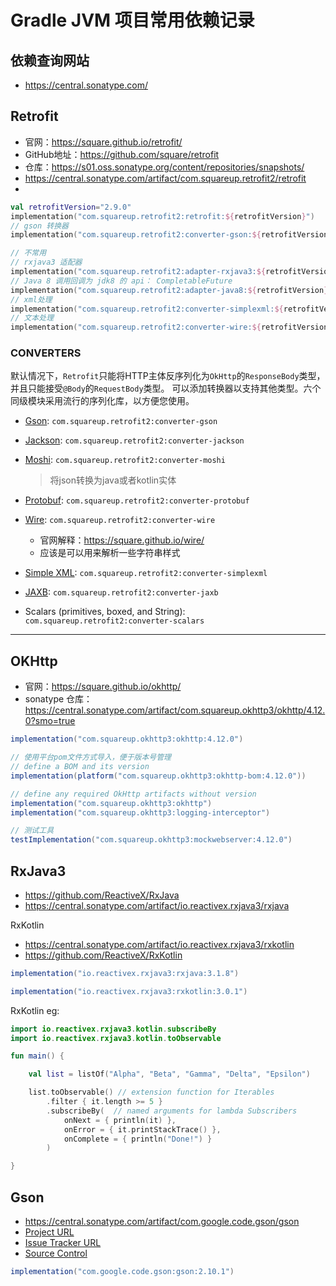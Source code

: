 

# Gradle JVM 项目常用依赖记录

## 依赖查询网站

- https://central.sonatype.com/



## Retrofit

- 官网：https://square.github.io/retrofit/
- GitHub地址：https://github.com/square/retrofit
- 仓库：https://s01.oss.sonatype.org/content/repositories/snapshots/
- https://central.sonatype.com/artifact/com.squareup.retrofit2/retrofit
- 

```kotlin
val retrofitVersion="2.9.0"
implementation("com.squareup.retrofit2:retrofit:${retrofitVersion}")
// gson 转换器
implementation("com.squareup.retrofit2:converter-gson:${retrofitVersion}")

// 不常用
// rxjava3 适配器
implementation("com.squareup.retrofit2:adapter-rxjava3:${retrofitVersion}")
// Java 8 调用回调为 jdk8 的 api： CompletableFuture
implementation("com.squareup.retrofit2:adapter-java8:${retrofitVersion}")
// xml处理
implementation("com.squareup.retrofit2:converter-simplexml:${retrofitVersion}")
// 文本处理
implementation("com.squareup.retrofit2:converter-wire:${retrofitVersion}")

```

### CONVERTERS

默认情况下，`Retrofit`只能将HTTP主体反序列化为`OkHttp`的`ResponseBody`类型，并且只能接受`@Body`的`RequestBody`类型。
可以添加转换器以支持其他类型。六个同级模块采用流行的序列化库，以方便您使用。

- [Gson](https://github.com/google/gson): `com.squareup.retrofit2:converter-gson`

- [Jackson](https://github.com/FasterXML/jackson): `com.squareup.retrofit2:converter-jackson`

- [Moshi](https://github.com/square/moshi/): `com.squareup.retrofit2:converter-moshi`

  > 将json转换为java或者kotlin实体

- [Protobuf](https://developers.google.com/protocol-buffers/): `com.squareup.retrofit2:converter-protobuf`

- [Wire](https://github.com/square/wire): `com.squareup.retrofit2:converter-wire`

  - 官网解释：https://square.github.io/wire/
  - 应该是可以用来解析一些字符串样式

- [Simple XML](http://simple.sourceforge.net/): `com.squareup.retrofit2:converter-simplexml`

- [JAXB](https://docs.oracle.com/javase/tutorial/jaxb/intro/index.html): `com.squareup.retrofit2:converter-jaxb`

- Scalars (primitives, boxed, and String): `com.squareup.retrofit2:converter-scalars`



---



## OKHttp

- 官网：https://square.github.io/okhttp/
- sonatype 仓库：https://central.sonatype.com/artifact/com.squareup.okhttp3/okhttp/4.12.0?smo=true



```groovy
implementation("com.squareup.okhttp3:okhttp:4.12.0")

// 使用平台pom文件方式导入，便于版本号管理
// define a BOM and its version
implementation(platform("com.squareup.okhttp3:okhttp-bom:4.12.0"))

// define any required OkHttp artifacts without version
implementation("com.squareup.okhttp3:okhttp")
implementation("com.squareup.okhttp3:logging-interceptor")

// 测试工具
testImplementation("com.squareup.okhttp3:mockwebserver:4.12.0")
```



## RxJava3

- https://github.com/ReactiveX/RxJava
- https://central.sonatype.com/artifact/io.reactivex.rxjava3/rxjava

RxKotlin

- https://central.sonatype.com/artifact/io.reactivex.rxjava3/rxkotlin
- https://github.com/ReactiveX/RxKotlin

```groovy
implementation("io.reactivex.rxjava3:rxjava:3.1.8")

implementation("io.reactivex.rxjava3:rxkotlin:3.0.1")
```



RxKotlin eg:

```kotlin
import io.reactivex.rxjava3.kotlin.subscribeBy
import io.reactivex.rxjava3.kotlin.toObservable

fun main() {

    val list = listOf("Alpha", "Beta", "Gamma", "Delta", "Epsilon")

    list.toObservable() // extension function for Iterables
        .filter { it.length >= 5 }
        .subscribeBy(  // named arguments for lambda Subscribers
            onNext = { println(it) },
            onError = { it.printStackTrace() },
            onComplete = { println("Done!") }
        )

}
```



## Gson

- https://central.sonatype.com/artifact/com.google.code.gson/gson
- [Project URL](https://github.com/google/gson/gson)
- [Issue Tracker URL](http://code.google.com/p/google-gson/issues/list)
- [Source Control](http://google-gson.codegoogle.com/svn/trunk/gson)

```groovy
implementation("com.google.code.gson:gson:2.10.1")
```

